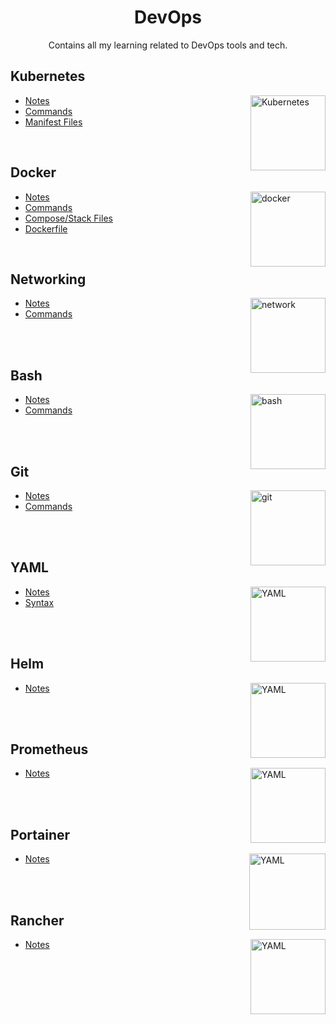 <h1 align="center"> DevOps </h1>

<p align="center"> Contains all my learning related to DevOps tools and tech.</p>

## Kubernetes

<img align="right" src="https://user-images.githubusercontent.com/51878265/200594367-f416d081-af8f-4f48-8008-998d005b317f.png" height="120" alt="Kubernetes"> 

- [Notes](Kubernetes/README.md)
- [Commands](Kubernetes/commands/README.md)
- [Manifest Files](Kubernetes/YAML)

<br>

## Docker

<img align="right" src="https://user-images.githubusercontent.com/51878265/200594916-47ba8a4c-fb94-4953-b179-dfb542df9499.png" height="120" alt="docker"> 

- [Notes](Docker/README.md)
- [Commands](Docker/commands/README.md)
- [Compose/Stack Files](Docker/YAML)
- [Dockerfile](Docker/Dockerfile)

<br>

## Networking

<img align="right" src="https://user-images.githubusercontent.com/51878265/204347251-efd0e271-5d3c-4008-bdab-6f6ce5b2195f.png" height="120" alt="network"> 

- [Notes](Networking/README.md)
- [Commands](Networking/commands/README.md)

<br>
<br>

## Bash

<img align="right" src="https://user-images.githubusercontent.com/51878265/200594989-b1406680-ed41-478a-84d5-7c35b287e112.png" height="120" alt="bash"> 

- [Notes](Bash/README.md)
- [Commands](Bash/commands/README.md)

<br>
<br>

## Git 

<img align="right" src="https://user-images.githubusercontent.com/51878265/202784470-2c813581-7160-4aaf-b96c-35187795d05b.png" height="120" alt="git"> 

- [Notes](Git/README.md)
- [Commands](Git/commands/README.md)

<br>
<br>

## YAML

<img align="right" src="https://user-images.githubusercontent.com/51878265/202765143-55758916-b631-4c18-aaad-718b42507d67.png" height="120" alt="YAML"> 

- [Notes](YAML/README.md)
- [Syntax](YAML/syntax/README.md)

<br>
<br>

## Helm

<img align="right" src="https://user-images.githubusercontent.com/51878265/202859249-b90ac510-d8e8-408d-9c07-0d2bd8e1b092.png" height="120" alt="YAML"> 

- [Notes](Helm/README.md)

<br>
<br>

## Prometheus

<img align="right" src="https://user-images.githubusercontent.com/51878265/202859485-eba6809e-1cb8-4bbc-ab22-efa3c91d6463.png" height="120" alt="YAML"> 

- [Notes](Prometheus/README.md)

<br>
<br>

## Portainer

<img align="right" src="https://user-images.githubusercontent.com/51878265/204345912-dee5ddf4-4a91-4b4f-aeb3-5a429de5a7f7.png" height="122" alt="YAML"> 

- [Notes](Portainer/README.md)

<br>
<br>

## Rancher

<img align="right" src="https://user-images.githubusercontent.com/51878265/204346422-5c0cf072-d8f6-400a-adfa-ca5540e45863.png" height="120" alt="YAML"> 

- [Notes](Rancher/README.md)

<br>
<br>

